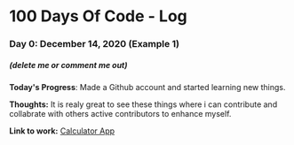 # 100 Days Of Code - Log

### Day 0: December 14, 2020 (Example 1)
##### (delete me or comment me out)

**Today's Progress**: Made a Github account and started learning new things. 

**Thoughts:** It is realy great to see these things where i can contribute and collabrate with others active contributors to enhance myself.

**Link to work:** [Calculator App](http://www.example.com)